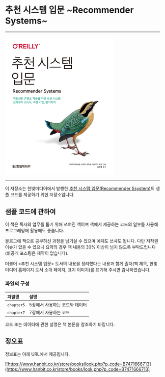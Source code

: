 # 추천 시스템 입문 ~Recommender Systems~

---

<img src="./cover.jpg" width="70%">

---

이 저장소는 한빛미디어에서 발행한 [추천 시스템 입문(Recommender Ssystem)]()의 샘플 코드를 제공하기 위한 저장소입니다.

## 샘플 코드에 관하여

이 책은 독자의 업무를 돕기 위해 쓰여진 책이며 책에서 제공하는 코드의 일부를 사용해 프로그래밍에 활용해도 좋습니다.

블로그에 책으로 공부하신 과정을 남기실 수 있으며 예제도 쓰셔도 됩니다.
다만 저작권 이슈가 있을 수 있으니 요약의 경우 책 내용의 30% 이상이 넘지 않도록 부탁드립니다(비공개 포스팅은 제약이 없습니다).

더불어 <추천 시스템 입문> 도서의 내용을 정리했다는 내용과 함께 출처(책 제목, 한빛미디어 홈페이지 도서 소개 페이지, 표지 이미지)를 표기해 주시면 감사하겠습니다.

### 파일의 구성

|파일명|설명|
|:---|:---|
|`chapter5`|5장에서 사용하는 코드와 데이터|
|`chapter7`|7장에서 사용하는 코드|

코드 또는 데이터에 관한 설명은 책 본문을 참조하기 바랍니다.

## 정오표

정보표는 아래 URL에서 제공됩니다.

![https://www.hanbit.co.kr/store/books/look.php?p_code=B7471666713](https://www.hanbit.co.kr/store/books/look.php?p_code=B7471666713)
